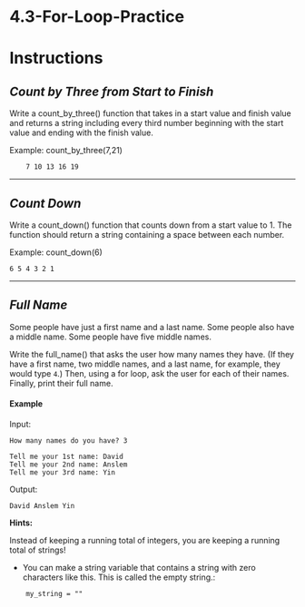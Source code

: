# 4.3-For-Loop-Practice

# Instructions  
## ***Count by Three from Start to Finish***


Write a count_by_three() function that takes in a start value and finish value and returns a string including every third number beginning with the start value and ending with the finish value.

Example: count_by_three(7,21) 
```
	7 10 13 16 19
```

__________________________________
## ***Count Down***

Write a count_down() function that counts down from a start value to 1. The function should return a string containing a space between each number.

Example: count_down(6)
```
6 5 4 3 2 1
```

___________________________________
## ***Full Name***


Some people have just a first name and a last name. Some people also have a middle name. Some people have five middle names.

Write the full_name() that asks the user how many names they have. (If they have a first name, two middle names, and a last name, for example, they would type `4`.) Then, using a for loop, ask the user for each of their names. Finally, print their full name.
#### Example
Input:
```
How many names do you have? 3

Tell me your 1st name: David
Tell me your 2nd name: Anslem
Tell me your 3rd name: Yin
```
Output:
```
David Anslem Yin
```

**Hints:**

Instead of keeping a running total of integers, you are keeping a running total of strings!
- You can make a string variable that contains a string with zero characters like this. This is called the empty string.:
```
	my_string = ""
```

  
  
